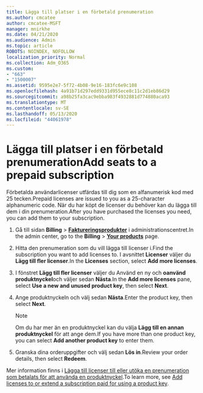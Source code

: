 ```yaml
---
title: Lägga till platser i en förbetald prenumeration
ms.author: cmcatee
author: cmcatee-MSFT
manager: mnirkhe
ms.date: 04/21/2020
ms.audience: Admin
ms.topic: article
ROBOTS: NOINDEX, NOFOLLOW
localization_priority: Normal
ms.collection: Adm_O365
ms.custom:
- "663"
- "1500007"
ms.assetid: 9595e2e7-5f72-4b08-9e16-183fc6e9c108
ms.openlocfilehash: 4a91b71d297edd9331d955ece8c11c2d1eb86d29
ms.sourcegitcommit: a98b25fa3cac9ebba983f4932881d774880aca93
ms.translationtype: MT
ms.contentlocale: sv-SE
ms.lasthandoff: 05/13/2020
ms.locfileid: "44061978"
---
```

# <a name="add-seats-to-a-prepaid-subscription"></a><span data-ttu-id="bbdfc-102">Lägga till platser i en förbetald prenumeration</span><span class="sxs-lookup"><span data-stu-id="bbdfc-102">Add seats to a prepaid subscription</span></span>

<span data-ttu-id="bbdfc-103">Förbetalda användarlicenser utfärdas till dig som en alfanumerisk kod med 25 tecken.</span><span class="sxs-lookup"><span data-stu-id="bbdfc-103">Prepaid licenses are issued to you as a 25-character alphanumeric code.</span></span> <span data-ttu-id="bbdfc-104">När du har köpt de licenser du behöver kan du lägga till dem i din prenumeration.</span><span class="sxs-lookup"><span data-stu-id="bbdfc-104">After you have purchased the licenses you need, you can add them to your subscription.</span></span> 

1. <span data-ttu-id="bbdfc-105">Gå till sidan **Billing**  >  **[Faktureringsprodukter](https://go.microsoft.com/fwlink/p/?linkid=842054)** i administrationscentret.</span><span class="sxs-lookup"><span data-stu-id="bbdfc-105">In the admin center, go to the **Billing** > **[Your products](https://go.microsoft.com/fwlink/p/?linkid=842054)** page.</span></span>

2. <span data-ttu-id="bbdfc-106">Hitta den prenumeration som du vill lägga till licenser i.</span><span class="sxs-lookup"><span data-stu-id="bbdfc-106">Find the subscription you want to add licenses to.</span></span> <span data-ttu-id="bbdfc-107">I avsnittet **Licenser** väljer du **Lägg till fler licenser**.</span><span class="sxs-lookup"><span data-stu-id="bbdfc-107">In the **Licenses** section, select **Add more licenses**.</span></span>

3. <span data-ttu-id="bbdfc-108">I fönstret **Lägg till fler licenser** väljer du Använd en ny och **oanvänd produktnyckel**och väljer sedan **Nästa**.</span><span class="sxs-lookup"><span data-stu-id="bbdfc-108">In the **Add more licenses** pane, select **Use a new and unused product key**, then select **Next**.</span></span>

4. <span data-ttu-id="bbdfc-109">Ange produktnyckeln och välj sedan **Nästa**.</span><span class="sxs-lookup"><span data-stu-id="bbdfc-109">Enter the product key, then select **Next**.</span></span>

    > [!NOTE]
    > <span data-ttu-id="bbdfc-110">Om du har mer än en produktnyckel kan du välja **Lägg till en annan produktnyckel** för att ange dem.</span><span class="sxs-lookup"><span data-stu-id="bbdfc-110">If you have more than one product key, you can select **Add another product key** to enter them.</span></span>

5. <span data-ttu-id="bbdfc-111">Granska dina orderuppgifter och välj sedan **Lös in**.</span><span class="sxs-lookup"><span data-stu-id="bbdfc-111">Review your order details, then select **Redeem**.</span></span>

<span data-ttu-id="bbdfc-112">Mer information finns i [Lägga till licenser till eller utöka en prenumeration som betalats för att använda en produktnyckel](https://docs.microsoft.com/office365/admin/misc/add-licenses-using-product-key).</span><span class="sxs-lookup"><span data-stu-id="bbdfc-112">To learn more, see [Add licenses to or extend a subscription paid for using a product key](https://docs.microsoft.com/office365/admin/misc/add-licenses-using-product-key).</span></span>